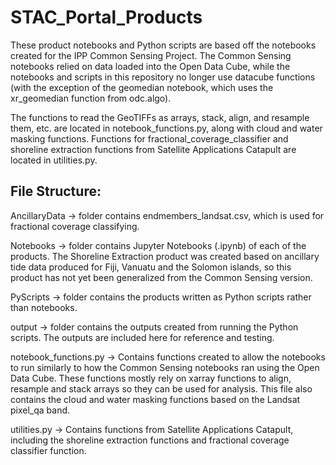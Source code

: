 # STAC_Portal_Products

These product notebooks and Python scripts are based off the notebooks created
for the IPP Common Sensing Project. The Common Sensing notebooks relied on data
loaded into the Open Data Cube, while the notebooks and scripts in this repository 
no longer use datacube functions (with the exception of the geomedian notebook, which uses the xr_geomedian function from odc.algo). 

The functions to read the GeoTIFFs as arrays, stack, align, and resample them, etc. are located in notebook_functions.py, along with cloud and water masking functions.  Functions for fractional_coverage_classifier and shoreline extraction functions from Satellite Applications Catapult are located in utilities.py. 

## File Structure:
AncillaryData -> folder contains endmembers_landsat.csv, which is used for fractional coverage classifying.

Notebooks -> folder contains Jupyter Notebooks (.ipynb) of each of the products. The Shoreline Extraction product was created based on ancillary tide data produced for Fiji, Vanuatu and the Solomon islands, so this product has not yet been generalized from the Common Sensing version.

PyScripts -> folder contains the products written as Python scripts rather than notebooks. 

output -> folder contains the outputs created from running the Python scripts. The outputs are included here for reference and testing. 

notebook_functions.py -> Contains functions created to allow the notebooks to run similarly to how the Common Sensing notebooks ran using the Open Data Cube. These functions mostly rely on xarray functions to align, resample and stack arrays so they can be used for analysis. This file also contains the cloud and water masking functions based on the Landsat pixel_qa band.

utilities.py -> Contains functions from Satellite Applications Catapult, including the shoreline extraction functions and fractional coverage classifier function. 